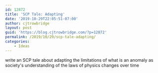 ```yaml
---
id: 12872
title: 'SCP Tale: Adapting'
date: '2019-10-29T22:05:51-07:00'
author: cjtrowbridge
layout: post
guid: 'https://blog.cjtrowbridge.com/?p=12872'
permalink: /2019/10/29/scp-tale-adapting/
categories:
    - Ideas
---
```


write an SCP tale about adapting the limitations of what is an anomaly as society's understanding of the laws of physics changes over time